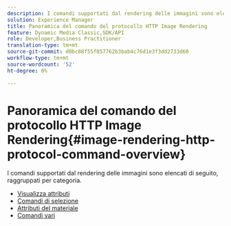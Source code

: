 ```yaml
---
description: I comandi supportati dal rendering delle immagini sono elencati di seguito, raggruppati per categoria.
solution: Experience Manager
title: Panoramica del comando del protocollo HTTP Image Rendering
feature: Dynamic Media Classic,SDK/API
role: Developer,Business Practitioner
translation-type: tm+mt
source-git-commit: d0bc88f55f857762b3bab4c76d1e3f3dd2733d60
workflow-type: tm+mt
source-wordcount: '52'
ht-degree: 0%

---
```



# Panoramica del comando del protocollo HTTP Image Rendering{#image-rendering-http-protocol-command-overview}

I comandi supportati dal rendering delle immagini sono elencati di seguito, raggruppati per categoria.

* [Visualizza attributi](r-ir-view-attributes.md)
* [Comandi di selezione](r-ir-selection-commands.md)
* [Attributi del materiale](r-ir-material-attributes.md)
* [Comandi vari](r-ir-miscellaneous-commands.md)
